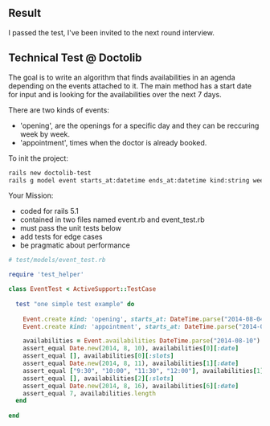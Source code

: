 
## Result

I passed the test, I've been invited to the next round interview.

## Technical Test @ Doctolib

The goal is to write an algorithm that finds availabilities in an agenda depending on the events attached to it.
The main method has a start date for input and is looking for the availabilities over the next 7 days.

There are two kinds of events:

 - 'opening', are the openings for a specific day and they can be reccuring week by week.
 - 'appointment', times when the doctor is already booked.
 
To init the project:

``` sh 
rails new doctolib-test
rails g model event starts_at:datetime ends_at:datetime kind:string weekly_recurring:boolean
```

Your Mission:
 - coded for rails 5.1
 - contained in two files named event.rb and event_test.rb
 - must pass the unit tests below
 - add tests for edge cases
 - be pragmatic about performance

```ruby
# test/models/event_test.rb

require 'test_helper'

class EventTest < ActiveSupport::TestCase
  
  test "one simple test example" do
    
    Event.create kind: 'opening', starts_at: DateTime.parse("2014-08-04 09:30"), ends_at: DateTime.parse("2014-08-04 12:30"), weekly_recurring: true
    Event.create kind: 'appointment', starts_at: DateTime.parse("2014-08-11 10:30"), ends_at: DateTime.parse("2014-08-11 11:30")

    availabilities = Event.availabilities DateTime.parse("2014-08-10")
    assert_equal Date.new(2014, 8, 10), availabilities[0][:date]
    assert_equal [], availabilities[0][:slots]
    assert_equal Date.new(2014, 8, 11), availabilities[1][:date]
    assert_equal ["9:30", "10:00", "11:30", "12:00"], availabilities[1][:slots]
    assert_equal [], availabilities[2][:slots]
    assert_equal Date.new(2014, 8, 16), availabilities[6][:date]
    assert_equal 7, availabilities.length
  end
  
end
```
